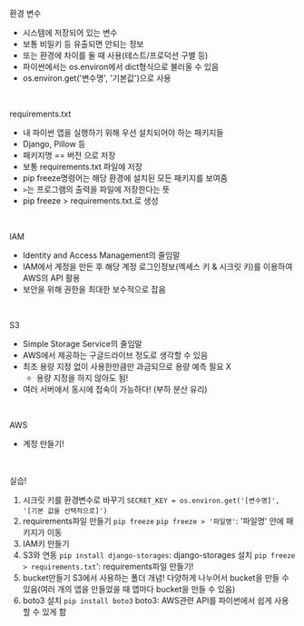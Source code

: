환경 변수

* 시스템에 저장되어 있는 변수
* 보통 비밀키 등 유출되면 안되는 정보
* 또는 환경에 차이를 둘 때 사용(테스트/프로덕션 구별 등)
* 파이썬에서는 os.environ에서 dict형식으로 불러올 수 있음
* os.environ.get('변수명', '기본값')으로 사용

<br>

requirements.txt

* 내 파이썬 앱을 실행하기 위해 우선 설치되어야 하는 패키지들
* Django, Pillow 등
* 패키지명 == 버전 으로 저장
* 보통 requirements.txt 파일에 저장
* pip freeze명령어는 해당 환경에 설치된 모든 패키지를 보여줌
* `>`는 프로그램의 출력을 파일에 저장한다는 뜻
* pip freeze > requirements.txt.로 생성

<br>

IAM

* Identity and Access Management의 줄임말
* IAM에서 계정을 만든 후 해당 계정 로그인정보(엑세스 키 & 시크릿 키)를 이용하여 AWS의 API 활용
* 보안을 위해 권한을 최대한 보수적으로 잡음

<br>

S3

* Simple Storage Service의 줄임말
* AWS에서 제공하는 구글드라이브 정도로 생각할 수 있음
* 최초 용량 지정 없이 사용한만큼만 과금되므로 용량 예측 필요 X
  * 용량 지정을 하지 않아도 됨!
* 여러 서버에서 동시에 접속이 가능하다! (부하 분산 유리)

<br>

AWS

* 계정 만들기!

<br>



실습!

1. 시크릿 키를 환경변수로 바꾸기
   `SECRET_KEY = os.environ.get('[변수명]', '[기본 값을 선택적으로]')`
2. requirements파일 만들기
   `pip freeze`
   `pip freeze > '파일명'`: '파일명' 안에  패키지가 이동
3. IAM키 만들기
4. S3와 연동
   `pip install django-storages`: django-storages 설치
   `pip freeze > requirements.txt`': requirements파일 만들기!
5.  bucket만들기
   S3에서 사용하는 폴더 개념!
   다양하게 나누어서 bucket을 만들 수 있음(여러 개의 앱을 만들었을 때 앱마다 bucket을 만들 수 있음)
6. boto3 설치
   `pip install boto3`
   boto3: AWS관련 API를 파이썬에서 쉽게 사용할 수 있게 함